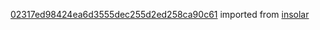 [02317ed98424ea6d3555dec255d2ed258ca90c61](https://github.com/insolar/insolar/commit/02317ed98424ea6d3555dec255d2ed258ca90c61) imported from [insolar](https://github.com/insolar/insolar)
